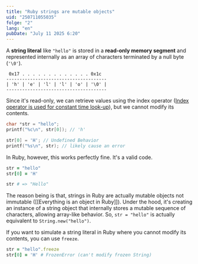 ```yaml
---
title: "Ruby strings are mutable objects"
uid: "250711055035"
folge: "2"
lang: "en"
pubDate: "July 11 2025 6:20"
---
```


A **string literal** like `"hello"` is stored in a **read-only memory segment** and represented internally as an array of characters terminated by a null byte (`'\0'`).

```text
 0x17 . . . . . . . . . . . . . 0x1c
--------------------------------------
| 'h' | 'e' | 'l' | 'l' | 'o' | '\0' |
--------------------------------------
```

Since it's read-only, we can retrieve values using the index operator ([Index operator is used for constant time look-up](/en/note/250710210125-en/)), but we cannot modify its contents.
```c
char *str = "hello";
printf("%c\n", str[0]); // 'h'

str[0] = 'H'; // Undefined Behavior
printf("%s\n", str); // likely cause an error
```

In Ruby, however, this works perfectly fine. It's a valid code.
```ruby
str = "hello"
str[0] = 'H'

str # => "Hello"
```

The reason being is that, strings in Ruby are actually mutable objects not immutable ([[Everything is an object in Ruby]]). Under the hood, it's creating an instance of a string object that internally stores a mutable sequence of characters, allowing array-like behavior. So, `str = "hello"` is actually equivalent to `String.new("hello")`.

If you want to simulate a string literal in Ruby where you cannot modify its contents, you can use `freeze`.

```ruby
str = "hello".freeze
str[0] = 'H' # FrozenError (can't modify frozen String)
```